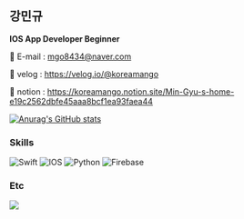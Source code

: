 ## 강민규

**IOS App Developer Beginner**

🔹 E-mail  : mgo8434@naver.com

🔹 velog : https://velog.io/@koreamango

🔹 notion : https://koreamango.notion.site/Min-Gyu-s-home-e19c2562dbfe45aaa8bcf1ea93faea44

[![Anurag's GitHub stats](https://github-readme-stats.vercel.app/api?username=KoreaMango)](https://github.com/anuraghazra/github-readme-stats)
### Skills
![Swift](https://img.shields.io/badge/swift-F54A2A?style=for-the-badge&logo=swift&logoColor=white)
![IOS](https://img.shields.io/badge/iOS-000000?style=for-the-badge&logo=ios&logoColor=white)
![Python](https://img.shields.io/badge/python-3670A0?style=for-the-badge&logo=python&logoColor=ffdd54)
![Firebase](https://img.shields.io/badge/firebase-%23039BE5.svg?style=for-the-badge&logo=firebase)

### Etc
<a href="https://hits.seeyoufarm.com"><img src="https://hits.seeyoufarm.com/api/count/incr/badge.svg?url=https%3A%2F%2Fgithub.com%2FKoreaMango&count_bg=%2379C83D&title_bg=%23555555&icon=&icon_color=%23E7E7E7&title=hits&edge_flat=false"/></a>

